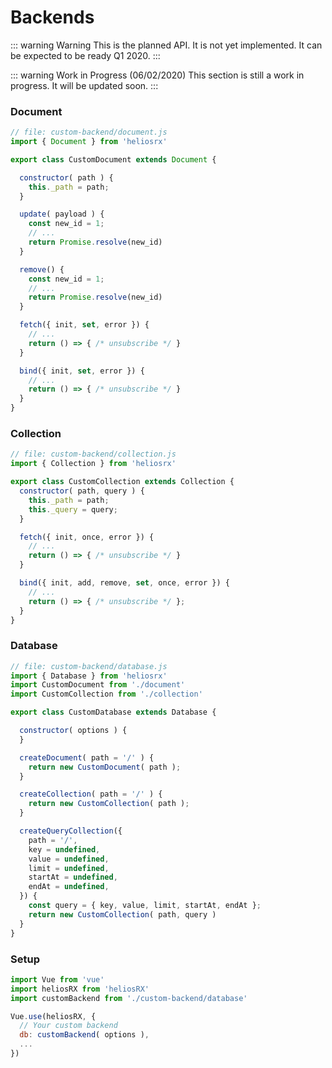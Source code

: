 # Backends

::: warning Warning
This is the planned API. It is not yet implemented. It can be expected to be ready Q1 2020.
:::

::: warning Work in Progress (06/02/2020)
This section is still a work in progress. It will be updated soon.
:::

### Document

```js
// file: custom-backend/document.js
import { Document } from 'heliosrx'

export class CustomDocument extends Document {

  constructor( path ) {
    this._path = path;
  }

  update( payload ) {
    const new_id = 1;
    // ...
    return Promise.resolve(new_id)
  }

  remove() {
    const new_id = 1;
    // ...
    return Promise.resolve(new_id)
  }

  fetch({ init, set, error }) {
    // ...
    return () => { /* unsubscribe */ }
  }

  bind({ init, set, error }) {
    // ...
    return () => { /* unsubscribe */ }
  }
}
```

### Collection

```js
// file: custom-backend/collection.js
import { Collection } from 'heliosrx'

export class CustomCollection extends Collection {
  constructor( path, query ) {
    this._path = path;
    this._query = query;
  }

  fetch({ init, once, error }) {
    // ...
    return () => { /* unsubscribe */ }
  }

  bind({ init, add, remove, set, once, error }) {
    // ...
    return () => { /* unsubscribe */ };
  }
}

```

### Database

```js
// file: custom-backend/database.js
import { Database } from 'heliosrx'
import CustomDocument from './document'
import CustomCollection from './collection'

export class CustomDatabase extends Database {

  constructor( options ) {
  }

  createDocument( path = '/' ) {
    return new CustomDocument( path );
  }

  createCollection( path = '/' ) {
    return new CustomCollection( path );
  }

  createQueryCollection({
    path = '/',
    key = undefined,
    value = undefined,
    limit = undefined,
    startAt = undefined,
    endAt = undefined,
  }) {
    const query = { key, value, limit, startAt, endAt };
    return new CustomCollection( path, query )
  }
}
```

### Setup

```js
import Vue from 'vue'
import heliosRX from 'heliosRX'
import customBackend from './custom-backend/database'

Vue.use(heliosRX, {
  // Your custom backend
  db: customBackend( options ),
  ...
})
```

<!-- TODO: db: firebaseBackend( rtdb ), -->
